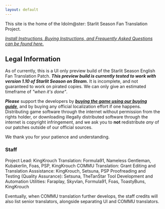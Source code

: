 ```yaml
---
layout: default
---
```

This site is the home of the Idolm@ster: Starlit Season Fan Translation Project.

[*Install Instructions, Buying Instructions, and Frequently Asked Questions can be found here.*](/contents/Info.html)

## Legal Information

As of currently, this is a UI only preview build of the Starlit Season English Fan Translation Patch.
***This preview build is currently tested to work with version 1.10 of Starlit Season on Steam.***
It is incomplete, and not guaranteed to work on pirated copies. We can only give an estimated timeframe of *"when it's done"*.

***Please*** support the developers by [***buying the game using our buying guide***](/contents/Info.html), and by buying any official localization effort if one happens. Distributing game software through the internet without permission from the rights holder,
or downloading illegally distributed software through the internet is copyright infringement, and we ask you to **not** redistribute *any* of our patches outside of our official sources.

We thank you for your patience and understanding.

### Staff

Project Lead: KingKrouch
Translation: Formula91, Nameless Gentleman, Kubakerlin, Foas, PSP, KingKrouch
COMMU Translation: Grant
Editing and Translation Asssistance: KingKrouch, Setsuna, PSP
Proofreading and Testing (Quality Assurance): Setsuna, TheTanStar
Tool Development and Automation Utilities: Faraplay, Skyvlan, Formula91, Foas, ToastyBuns, KingKrouch

Eventually, when COMMU translation further develops, the staff credits will also list senior translators, alongside separating UI and COMMU translators.
